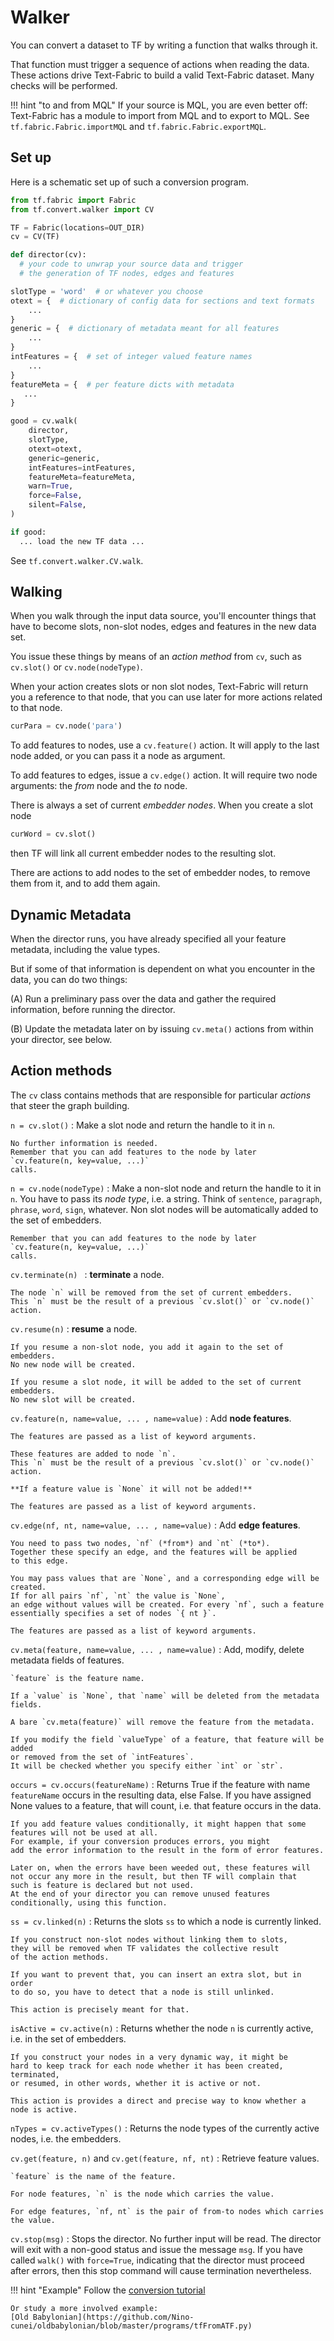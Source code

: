 # Walker

You can convert a dataset to TF by writing a function that walks through it.

That function must trigger a sequence of actions when reading the data.
These actions drive Text-Fabric to build a valid Text-Fabric dataset.
Many checks will be performed.

!!! hint "to and from MQL"
    If your source is MQL, you are even better off: Text-Fabric has a
    module to import from MQL and to export to MQL.
    See `tf.fabric.Fabric.importMQL` and `tf.fabric.Fabric.exportMQL`.

## Set up

Here is a schematic set up of such a conversion program.

```python
from tf.fabric import Fabric
from tf.convert.walker import CV

TF = Fabric(locations=OUT_DIR)
cv = CV(TF)

def director(cv):
  # your code to unwrap your source data and trigger 
  # the generation of TF nodes, edges and features

slotType = 'word'  # or whatever you choose
otext = {  # dictionary of config data for sections and text formats
    ...
}
generic = {  # dictionary of metadata meant for all features
    ...
}
intFeatures = {  # set of integer valued feature names
    ...
}
featureMeta = {  # per feature dicts with metadata
   ...
}

good = cv.walk(
    director,
    slotType,
    otext=otext,
    generic=generic,
    intFeatures=intFeatures,
    featureMeta=featureMeta,
    warn=True,
    force=False,
    silent=False,
)

if good:
  ... load the new TF data ...
```

See `tf.convert.walker.CV.walk`.

## Walking

When you walk through the input data source, you'll encounter things
that have to become slots, non-slot nodes, edges and features in the new data set.

You issue these things by means of an *action method* from `cv`, such as
`cv.slot()` or `cv.node(nodeType)`.

When your action creates slots or non slot nodes,
Text-Fabric will return you a reference to that node,
that you can use later for more actions related to that node.

```python
curPara = cv.node('para')
```

To add features to nodes, use a `cv.feature()` action.
It will apply to the last node added, or you can pass it a node as argument.

To add features to edges, issue a `cv.edge()` action.
It will require two node arguments: the *from* node and the *to* node.
    
There is always a set of current *embedder nodes*.
When you create a slot node

```python
curWord = cv.slot()
```

then TF will link all current embedder nodes to the resulting slot.

There are actions to add nodes to the set of embedder nodes,
to remove them from it,
and to add them again. 

## Dynamic Metadata

When the director runs, you have already specified all your feature
metadata, including the value types.

But if some of that information is dependent on what you encounter in the
data, you can do two things:

(A) Run a preliminary pass over the data and gather the required information,
before running the director.

(B) Update the metadata later on
by issuing `cv.meta()` actions from within your director, see below.

## Action methods

The `cv` class contains methods that are responsible for particular *actions*
that steer the graph building.

`n = cv.slot()`
:   Make a slot node and return the handle to it in `n`.

    No further information is needed.
    Remember that you can add features to the node by later
    `cv.feature(n, key=value, ...)`
    calls.

`n = cv.node(nodeType)`
:   Make a non-slot node and return the handle to it in `n`.
    You have to pass its *node type*, i.e. a string.
    Think of `sentence`, `paragraph`, `phrase`, `word`, `sign`, whatever.
    Non slot nodes will be automatically added to the set of embedders.

    Remember that you can add features to the node by later
    `cv.feature(n, key=value, ...)`
    calls.

`cv.terminate(n) `
:   **terminate** a node.

    The node `n` will be removed from the set of current embedders.
    This `n` must be the result of a previous `cv.slot()` or `cv.node()` action.

`cv.resume(n)`
:   **resume** a node.

    If you resume a non-slot node, you add it again to the set of embedders.
    No new node will be created.

    If you resume a slot node, it will be added to the set of current embedders.
    No new slot will be created.

`cv.feature(n, name=value, ... , name=value)`
:   Add **node features**.

    The features are passed as a list of keyword arguments.

    These features are added to node `n`.
    This `n` must be the result of a previous `cv.slot()` or `cv.node()` action.

    **If a feature value is `None` it will not be added!**

    The features are passed as a list of keyword arguments.

`cv.edge(nf, nt, name=value, ... , name=value)`
:   Add **edge features**.

    You need to pass two nodes, `nf` (*from*) and `nt` (*to*).
    Together these specify an edge, and the features will be applied
    to this edge.

    You may pass values that are `None`, and a corresponding edge will be created.
    If for all pairs `nf`, `nt` the value is `None`, 
    an edge without values will be created. For every `nf`, such a feature
    essentially specifies a set of nodes `{ nt }`.

    The features are passed as a list of keyword arguments.

`cv.meta(feature, name=value, ... , name=value)`
:   Add, modify, delete metadata fields of features.

    `feature` is the feature name.

    If a `value` is `None`, that `name` will be deleted from the metadata fields.

    A bare `cv.meta(feature)` will remove the feature from the metadata.

    If you modify the field `valueType` of a feature, that feature will be added
    or removed from the set of `intFeatures`.
    It will be checked whether you specify either `int` or `str`.

`occurs = cv.occurs(featureName)`
:   Returns True if the feature with name `featureName` occurs in the
    resulting data, else False.
    If you have assigned None values to a feature, that will count, i.e.
    that feature occurs in the data.

    If you add feature values conditionally, it might happen that some
    features will not be used at all.
    For example, if your conversion produces errors, you might
    add the error information to the result in the form of error features.

    Later on, when the errors have been weeded out, these features will
    not occur any more in the result, but then TF will complain that
    such is feature is declared but not used.
    At the end of your director you can remove unused features
    conditionally, using this function.

`ss = cv.linked(n)`
:   Returns the slots `ss` to which a node is currently linked.

    If you construct non-slot nodes without linking them to slots,
    they will be removed when TF validates the collective result
    of the action methods.

    If you want to prevent that, you can insert an extra slot, but in order
    to do so, you have to detect that a node is still unlinked.

    This action is precisely meant for that.

`isActive = cv.active(n)`
:   Returns whether the node `n` is currently active, i.e. in the set
    of embedders. 

    If you construct your nodes in a very dynamic way, it might be
    hard to keep track for each node whether it has been created, terminated,
    or resumed, in other words, whether it is active or not.

    This action is provides a direct and precise way to know whether a node is active.

`nTypes = cv.activeTypes()`
:   Returns the node types of the currently active nodes, i.e. the embedders.

`cv.get(feature, n)` and `cv.get(feature, nf, nt)`
:   Retrieve feature values.
    
    `feature` is the name of the feature.

    For node features, `n` is the node which carries the value.

    For edge features, `nf, nt` is the pair of from-to nodes which carries the value.

`cv.stop(msg)`
:   Stops the director. No further input will be read.
    The director will exit with a non-good status  and issue the message `msg`.
    If you have called `walk()` with `force=True`, indicating that the
    director must proceed after errors, then this stop command will cause termination
    nevertheless.

!!! hint "Example"
    Follow the
    [conversion tutorial](https://nbviewer.jupyter.org/github/annotation/banks/blob/master/programs/convert.ipynb)

    Or study a more involved example:
    [Old Babylonian](https://github.com/Nino-cunei/oldbabylonian/blob/master/programs/tfFromATF.py)
